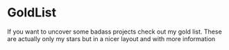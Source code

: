 # GoldList

If you want to uncover some badass projects check out my gold list. These are actually only my stars but in a nicer layout and with more information
